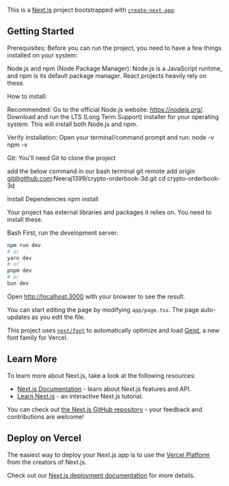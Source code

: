 This is a [Next.js](https://nextjs.org) project bootstrapped with [`create-next-app`](https://nextjs.org/docs/app/api-reference/cli/create-next-app).

## Getting Started

Prerequisites:
Before you can run the project, you need to have a few things installed on your system:

Node.js and npm (Node Package Manager): Node.js is a JavaScript runtime, and npm is its default package manager. React projects heavily rely on these.

How to install:

Recommended: Go to the official Node.js website: https://nodejs.org/. Download and run the LTS (Long Term Support) installer for your operating system. This will install both Node.js and npm.

Verify installation: Open your terminal/command prompt and run:
node -v
npm -v


Git: You'll need Git to clone the project

add the below command in our bash terminal
git remote add origin git@github.com:Neeraj1399/crypto-orderbook-3d.git
cd crypto-orderbook-3d

Install Dependencies
npm install

Your project has external libraries and packages it relies on. You need to install these.

Bash
First, run the development server:

```bash
npm run dev
# or
yarn dev
# or
pnpm dev
# or
bun dev
```

Open [http://localhost:3000](http://localhost:3000) with your browser to see the result.

You can start editing the page by modifying `app/page.tsx`. The page auto-updates as you edit the file.

This project uses [`next/font`](https://nextjs.org/docs/app/building-your-application/optimizing/fonts) to automatically optimize and load [Geist](https://vercel.com/font), a new font family for Vercel.

## Learn More

To learn more about Next.js, take a look at the following resources:

- [Next.js Documentation](https://nextjs.org/docs) - learn about Next.js features and API.
- [Learn Next.js](https://nextjs.org/learn) - an interactive Next.js tutorial.

You can check out [the Next.js GitHub repository](https://github.com/vercel/next.js) - your feedback and contributions are welcome!

## Deploy on Vercel

The easiest way to deploy your Next.js app is to use the [Vercel Platform](https://vercel.com/new?utm_medium=default-template&filter=next.js&utm_source=create-next-app&utm_campaign=create-next-app-readme) from the creators of Next.js.

Check out our [Next.js deployment documentation](https://nextjs.org/docs/app/building-your-application/deploying) for more details.
